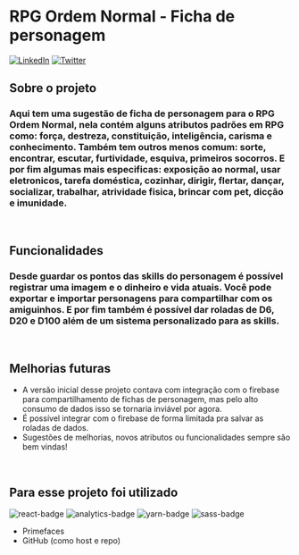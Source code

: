 # RPG Ordem Normal - Ficha de personagem

[![LinkedIn][linkedin-shield]][linkedin-url]
[![Twitter][twitter-shield]][twitter-url]

## Sobre o projeto
### Aqui tem uma sugestão de ficha de personagem para o RPG Ordem Normal, nela contém alguns atributos padrões em RPG como: força, destreza, constituição, inteligência, carisma e conhecimento. Também tem outros menos comum: sorte, encontrar, escutar, furtividade, esquiva, primeiros socorros. E por fim algumas mais especificas: exposição ao normal, usar eletronicos, tarefa doméstica, cozinhar, dirigir, flertar, dançar, socializar, trabalhar, atrividade fisica, brincar com pet, dicção e imunidade.
&nbsp;
## Funcionalidades
### Desde guardar os pontos das skills do personagem é possível registrar uma imagem e o dinheiro e vida atuais. Você pode exportar e importar personagens para compartilhar com os amiguinhos. E por fim também é possível dar roladas de D6, D20 e D100 além de um sistema personalizado para as skills.
&nbsp;
## Melhorias futuras
 - A versão inicial desse projeto contava com integração com o firebase para compartilhamento de fichas de personagem, mas pelo alto consumo de dados isso se tornaria inviável por agora.
 - É possível integrar com o firebase de forma limitada pra salvar as roladas de dados.
 - Sugestões de melhorias, novos atributos ou funcionalidades sempre são bem vindas!

&nbsp;
## Para esse projeto foi utilizado
 ![react-badge]
 ![analytics-badge]
 ![yarn-badge]
 ![sass-badge]
 - Primefaces
 - GitHub (como host e repo)


[linkedin-shield]: https://img.shields.io/badge/-LinkedIn-black.svg?style=for-the-badge&logo=linkedin&colorB=555
[linkedin-url]: https://www.linkedin.com/in/iamfurukawa/

[twitter-shield]: https://img.shields.io/badge/Twitter-1DA1F2?style=for-the-badge&logo=twitter&logoColor=white
[twitter-url]: https://twitter.com/iamfurukawaa

[react-badge]: https://img.shields.io/badge/React-20232A?style=for-the-badge&logo=react&logoColor=61DAFB
[yarn-badge]: https://img.shields.io/badge/Yarn-2C8EBB?style=for-the-badge&logo=yarn&logoColor=white
[analytics-badge]: https://img.shields.io/badge/Google%20Analytics-E37400?style=for-the-badge&logo=google%20analytics&logoColor=white
[sass-badge]: https://img.shields.io/badge/Sass-CC6699?style=for-the-badge&logo=sass&logoColor=white